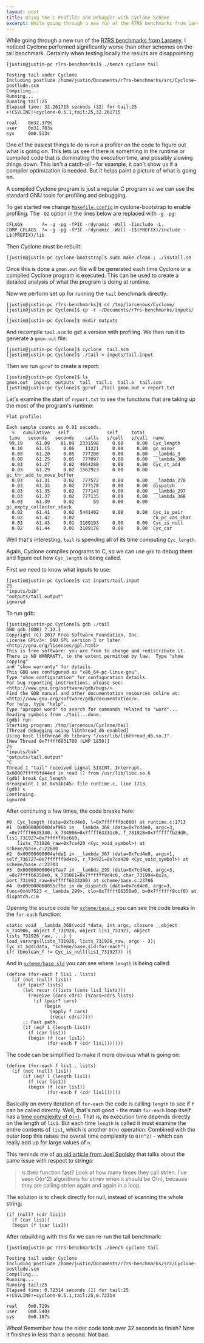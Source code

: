 ```yaml
---
layout: post
title: Using the C Profiler and Debugger with Cyclone Scheme
excerpt: While going through a new run of the R7RS benchmarks from Larceny, I noticed Cyclone performed significantly worse than other schemes on the tail benchmark.
---
```


While going through a new run of the [R7RS benchmarks from Larceny](http://www.larcenists.org/benchmarksGenuineR7Linux.html), I noticed Cyclone performed significantly worse than other schemes on the tail benchmark. Certainly when testing locally the results are disappointing:

    [justin@justin-pc r7rs-benchmarks]$ ./bench cyclone tail
    
    Testing tail under Cyclone
    Including postlude /home/justin/Documents/r7rs-benchmarks/src/Cyclone-postlude.scm
    Compiling...
    Running...
    Running tail:25
    Elapsed time: 32.261715 seconds (32) for tail:25
    +!CSVLINE!+cyclone-0.5.1,tail:25,32.261715
    
    real    0m32.379s
    user    0m31.783s
    sys     0m0.513s

One of the easiest things to do is run a profiler on the code to figure out what is going on. This lets us see if there is something in the runtime or compiled code that is dominating the execution time, and possibly slowing things down. This isn't a catch-all - for example, it can't show us if a compiler optimization is needed. But it helps paint a picture of what is going on.

A compiled Cyclone program is just a regular C program so we can use the standard GNU tools for profiling and debugging.

To get started we change [`Makefile.config`](https://github.com/justinethier/cyclone-bootstrap/blob/master/Makefile.config#L8) in cyclone-bootstrap to enable profiling. The `-O2` option in the lines below are replaced with `-g -pg`:

    CFLAGS       ?= -g -pg -fPIC -rdynamic -Wall -Iinclude -L.
    COMP_CFLAGS  ?= -g -pg -fPIC -rdynamic -Wall -I$(PREFIX)/include -L$(PREFIX)/lib

Then Cyclone must be rebuilt:

    [justin@justin-pc cyclone-bootstrap]$ sudo make clean ; ./install.sh

Once this is done a `gmon.out` file will be generated each time Cyclone or a compiled Cyclone program is executed. This can be used to create a detailed analysis of what the program is doing at runtime.

Now we perform set up for running the `tail` benchmark directly:

    [justin@justin-pc r7rs-benchmarks]$ cd /tmp/larcenous/Cyclone/
    [justin@justin-pc Cyclone]$ cp -r ~/Documents/r7rs-benchmarks/inputs/ .
    [justin@justin-pc Cyclone]$ mkdir outputs

And recompile `tail.scm` to get a version with profiling. We then run it to generate a `gmon.out` file:

    [justin@justin-pc Cyclone]$ cyclone  tail.scm
    [justin@justin-pc Cyclone]$ ./tail < inputs/tail.input

Then we run `gprof` to create a report:

    [justin@justin-pc Cyclone]$ ls
    gmon.out  inputs  outputs  tail  tail.c  tail.o  tail.scm
    [justin@justin-pc Cyclone]$ gprof ./tail gmon.out > report.txt

Let's examine the start of `report.txt` to see the functions that are taking up the most of the program's runtime: 

    Flat profile:
    
    Each sample counts as 0.01 seconds.
      %   cumulative   self              self     total
     time   seconds   seconds    calls   s/call   s/call  name
     99.19     61.09    61.09  2331598     0.00     0.00  Cyc_length
      0.10     61.15     0.06    11221     0.00     0.00  gc_minor
      0.08     61.20     0.05   777200     0.00     0.00  __lambda_3
      0.08     61.25     0.05   777097     0.00     0.00  __lambda_300
      0.03     61.27     0.02  4664280     0.00     0.00  Cyc_st_add
      0.03     61.29     0.02  1562923     0.00     0.00  gc_thr_add_to_move_buffer
      0.03     61.31     0.02   777572     0.00     0.00  __lambda_278
      0.03     61.33     0.02   777178     0.00     0.00  dispatch
      0.03     61.35     0.02   777147     0.00     0.00  __lambda_297
      0.03     61.37     0.02   777135     0.00     0.00  __lambda_368
      0.03     61.39     0.02       59     0.00     0.00  gc_empty_collector_stack
      0.02     61.41     0.02  5441402     0.00     0.00  Cyc_is_pair
      0.02     61.42     0.02                             ck_pr_cas_char
      0.02     61.43     0.01  3109193     0.00     0.00  Cyc_is_null
      0.02     61.44     0.01  3109170     0.00     0.00  Cyc_car
    
Well that's interesting, `tail` is spending all of its time computing `Cyc_length`.

Again, Cyclone compiles programs to C, so we can use `gdb` to debug them and figure out how `Cyc_length` is being called. 

First we need to know what inputs to use:

    [justin@justin-pc Cyclone]$ cat inputs/tail.input
    25
    "inputs/bib"
    "outputs/tail.output"
    ignored

To run gdb:

    [justin@justin-pc Cyclone]$ gdb ./tail
    GNU gdb (GDB) 7.12.1
    Copyright (C) 2017 Free Software Foundation, Inc.
    License GPLv3+: GNU GPL version 3 or later <http://gnu.org/licenses/gpl.html>
    This is free software: you are free to change and redistribute it.
    There is NO WARRANTY, to the extent permitted by law.  Type "show copying"
    and "show warranty" for details.
    This GDB was configured as "x86_64-pc-linux-gnu".
    Type "show configuration" for configuration details.
    For bug reporting instructions, please see:
    <http://www.gnu.org/software/gdb/bugs/>.
    Find the GDB manual and other documentation resources online at:
    <http://www.gnu.org/software/gdb/documentation/>.
    For help, type "help".
    Type "apropos word" to search for commands related to "word"...
    Reading symbols from ./tail...done.
    (gdb) run
    Starting program: /tmp/larcenous/Cyclone/tail
    [Thread debugging using libthread_db enabled]
    Using host libthread_db library "/usr/lib/libthread_db.so.1".
    [New Thread 0x7ffff6031700 (LWP 1850)]
    25
    "inputs/bib"
    "outputs/tail.output"
    ^C
    Thread 1 "tail" received signal SIGINT, Interrupt.
    0x00007ffff6fd44ed in read () from /usr/lib/libc.so.6
    (gdb) break Cyc_length
    Breakpoint 1 at 0x53b145: file runtime.c, line 1713.
    (gdb) c
    Continuing.
    ignored

After continuing a few times, the code breaks here:

    #0  Cyc_length (data=0x7cd4e0, l=0x7ffffffbc660) at runtime.c:1713
    #1  0x00000000004af96b in __lambda_368 (data=0x7cd4e0, argc=3, _=0x7ffff6635340, k_734906=0x7ffff63331c0, f_731928=0x7ffffffb2dd0, lis1_731927=0x7ffffffbc660,
        lists_731926_raw=0x7ca420 <Cyc_void_symbol>) at scheme/base.c:22680
    #2  0x00000000004afde1 in __lambda_367 (data=0x7cd4e0, argc=1, self_736727=0x7ffffff9d4c0, r_734921=0x7ca420 <Cyc_void_symbol>) at scheme/base.c:22703
    #3  0x00000000004b7aa7 in __lambda_299 (data=0x7cd4e0, argc=3, _=0x7ffff66350e0, k_735061=0x7ffffff9d4c0, char_731994=0x2a, port_731993_raw=0x7ffff6333200) at scheme/base.c:23706
    #4  0x000000000055cf5e in do_dispatch (data=0x7cd4e0, argc=3, func=0x4b7523 <__lambda_299>, clo=0x7ffff66350e0, b=0x7ffffff9ccf0) at dispatch.c:6

Opening the source code for [`scheme/base.c`](https://github.com/justinethier/cyclone-bootstrap/blob/v0.5/scheme/base.c) you can see the code breaks in the `for-each` function:

    static void __lambda_368(void *data, int argc, closure _,object k_734906, object f_731928, object lis1_731927, object lists_731926_raw, ...) {
    load_varargs(lists_731926, lists_731926_raw, argc - 3);
    Cyc_st_add(data, "scheme/base.sld:for-each");
    if( (boolean_f != Cyc_is_null(lis1_731927)) ){

And in [`scheme/base.sld`](https://github.com/justinethier/cyclone-bootstrap/blob/v0.5/scheme/base.sld#L740) you can see where `length` is being called:

    (define (for-each f lis1 . lists)
      (if (not (null? lis1))
        (if (pair? lists)
          (let recur ((lists (cons lis1 lists)))
            (receive (cars cdrs) (%cars+cdrs lists)
              (if (pair? cars)
                  (begin
                    (apply f cars)
                    (recur cdrs)))))
          ;; Fast path.
          (if (eq? 1 (length lis1))
            (f (car lis1))
            (begin (f (car lis1))
                   (for-each f (cdr lis1)))))))

The code can be simplified to make it more obvious what is going on:

    (define (for-each f lis1 . lists)
      (if (not (null? lis1))
          (if (eq? 1 (length lis1))
            (f (car lis1))
            (begin (f (car lis1))
                   (for-each f (cdr lis1))))))

Basically on every iteration of `for-each` the code is calling `length` to see if `f` can be called directly. Well, that's not good - the main `for-each` loop itself has a [time complexity of `O(n)`](https://en.wikipedia.org/wiki/Big_O_notation). That is, its execution time depends directly on the length of `lis1`. But each time `length` is called it must examine the entire contents of `lis1`, which is another `O(n)` operation. Combined with the outer loop this raises the overall time complexity to `O(n^2)` - which can really add up for large values of `n`.

This reminds me of [an old article from Joel Spolsky](http://global.joelonsoftware.com/English/Articles/Interviewing.html) that talks about the same issue with respect to strings:

> Is their function fast? Look at how many times they call strlen. I've seen O(n^2) algorithms for strrev when it should be O(n), because they are calling strlen again and again in a loop.

The solution is to check directly for null, instead of scanning the whole string:

    (if (null? (cdr lis1))
      (f (car lis1))
      (begin (f (car lis1))

After rebuilding with this fix we can re-run the tail benchmark:

    [justin@justin-pc r7rs-benchmarks]$ ./bench cyclone tail
    
    Testing tail under Cyclone
    Including postlude /home/justin/Documents/r7rs-benchmarks/src/Cyclone-postlude.scm
    Compiling...
    Running...
    Running tail:25
    Elapsed time: 0.72314 seconds (1) for tail:25
    +!CSVLINE!+cyclone-0.5.1,tail:25,0.72314
    
    real    0m0.729s
    user    0m0.540s
    sys     0m0.187s 

Whoa! Remember how the older code took over 32 seconds to finish? Now it finishes in less than a second. Not bad.
